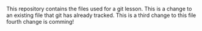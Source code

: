 This repository contains the files used for a git lesson.
This is a change to an existing file that git has already tracked.
This is a third change to this file
fourth change is comming!
